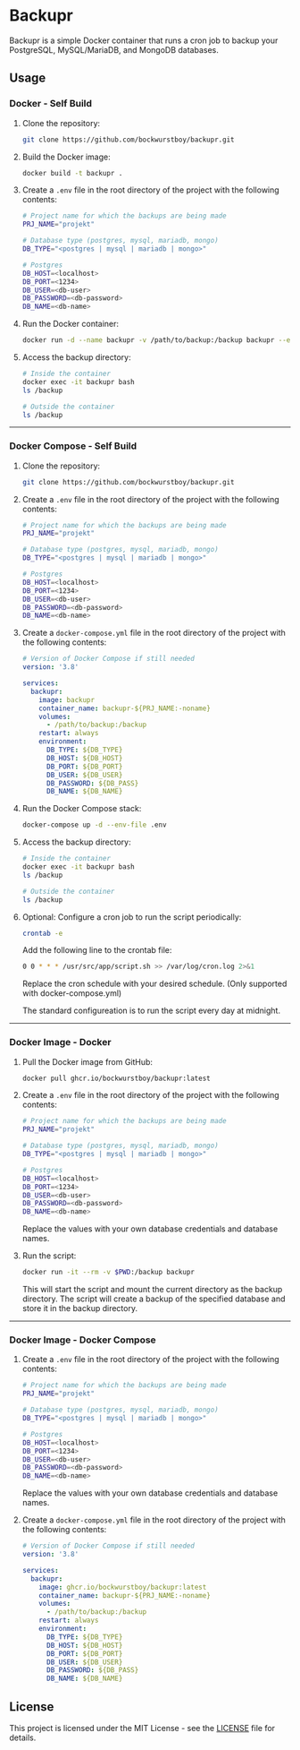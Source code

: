 # Backupr

Backupr is a simple Docker container that runs a cron job to backup your PostgreSQL, MySQL/MariaDB, and MongoDB databases.

## Usage

### Docker - Self Build

1. Clone the repository:

   ```bash
   git clone https://github.com/bockwurstboy/backupr.git
   ```

2. Build the Docker image:

   ```bash
   docker build -t backupr .
   ```

3. Create a `.env` file in the root directory of the project with the following contents:

   ```bash
   # Project name for which the backups are being made
   PRJ_NAME="projekt"

   # Database type (postgres, mysql, mariadb, mongo)
   DB_TYPE="<postgres | mysql | mariadb | mongo>"

   # Postgres
   DB_HOST=<localhost>
   DB_PORT=<1234>
   DB_USER=<db-user>
   DB_PASSWORD=<db-password>
   DB_NAME=<db-name>
   ```

4. Run the Docker container:

   ```bash
   docker run -d --name backupr -v /path/to/backup:/backup backupr --env-file .env
   ```

5. Access the backup directory:

   ```bash
   # Inside the container
   docker exec -it backupr bash
   ls /backup

   # Outside the container
   ls /backup
   ```

---

### Docker Compose - Self Build

1. Clone the repository:

   ```bash
   git clone https://github.com/bockwurstboy/backupr.git
   ```

2. Create a `.env` file in the root directory of the project with the following contents:

   ```bash
   # Project name for which the backups are being made
   PRJ_NAME="projekt"

   # Database type (postgres, mysql, mariadb, mongo)
   DB_TYPE="<postgres | mysql | mariadb | mongo>"

   # Postgres
   DB_HOST=<localhost>
   DB_PORT=<1234>
   DB_USER=<db-user>
   DB_PASSWORD=<db-password>
   DB_NAME=<db-name>
   ```

3. Create a `docker-compose.yml` file in the root directory of the project with the following contents:

   ```yaml
   # Version of Docker Compose if still needed
   version: '3.8'

   services:
     backupr:
       image: backupr
       container_name: backupr-${PRJ_NAME:-noname}
       volumes:
         - /path/to/backup:/backup
       restart: always
       environment:
         DB_TYPE: ${DB_TYPE}
         DB_HOST: ${DB_HOST}
         DB_PORT: ${DB_PORT}
         DB_USER: ${DB_USER}
         DB_PASSWORD: ${DB_PASS}
         DB_NAME: ${DB_NAME}
   ```

4. Run the Docker Compose stack:

   ```bash
   docker-compose up -d --env-file .env
   ```

5. Access the backup directory:

   ```bash
   # Inside the container
   docker exec -it backupr bash
   ls /backup

   # Outside the container
   ls /backup
   ```

6. Optional: Configure a cron job to run the script periodically:

   ```bash
   crontab -e
   ```

   Add the following line to the crontab file:

   ```bash
   0 0 * * * /usr/src/app/script.sh >> /var/log/cron.log 2>&1
   ```

   Replace the cron schedule with your desired schedule. (Only supported with docker-compose.yml)

   The standard configureation is to run the script every day at midnight.

---

### Docker Image - Docker

1. Pull the Docker image from GitHub:

   ```bash
   docker pull ghcr.io/bockwurstboy/backupr:latest
   ```

2. Create a `.env` file in the root directory of the project with the following contents:

   ```bash
   # Project name for which the backups are being made
   PRJ_NAME="projekt"

   # Database type (postgres, mysql, mariadb, mongo)
   DB_TYPE="<postgres | mysql | mariadb | mongo>"

   # Postgres
   DB_HOST=<localhost>
   DB_PORT=<1234>
   DB_USER=<db-user>
   DB_PASSWORD=<db-password>
   DB_NAME=<db-name>
   ```

   Replace the values with your own database credentials and database names.

3. Run the script:

   ```bash
   docker run -it --rm -v $PWD:/backup backupr
   ```

   This will start the script and mount the current directory as the backup directory. The script will create a backup of the specified database and store it in the backup directory.

---

### Docker Image - Docker Compose

1. Create a `.env` file in the root directory of the project with the following contents:

   ```bash
   # Project name for which the backups are being made
   PRJ_NAME="projekt"

   # Database type (postgres, mysql, mariadb, mongo)
   DB_TYPE="<postgres | mysql | mariadb | mongo>"

   # Postgres
   DB_HOST=<localhost>
   DB_PORT=<1234>
   DB_USER=<db-user>
   DB_PASSWORD=<db-password>
   DB_NAME=<db-name>
   ```

   Replace the values with your own database credentials and database names.

2. Create a `docker-compose.yml` file in the root directory of the project with the following contents:

   ```yaml
   # Version of Docker Compose if still needed
   version: '3.8'

   services:
     backupr:
       image: ghcr.io/bockwurstboy/backupr:latest
       container_name: backupr-${PRJ_NAME:-noname}
       volumes:
         - /path/to/backup:/backup
       restart: always
       environment:
         DB_TYPE: ${DB_TYPE}
         DB_HOST: ${DB_HOST}
         DB_PORT: ${DB_PORT}
         DB_USER: ${DB_USER}
         DB_PASSWORD: ${DB_PASS}
         DB_NAME: ${DB_NAME}
   ```

## License

This project is licensed under the MIT License - see the [LICENSE](https://opensource.org/license/mit) file for details.
